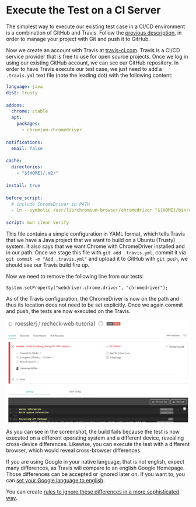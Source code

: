 # Execute the Test on a CI Server

The simplest way to execute our existing test case in a CI/CD environment is a combination of GitHub and Travis. Follow the [previous description](using-git-and-github.md), in order to manage your project with Git and push it to GitHub.

Now we create an account with Travis at [travis-ci.com](https://travis-ci.com/). Travis is a CI/CD service provider that is free to use for open source projects. Once we log in using our existing GitHub account, we can see our GitHub repository. In order to have Travis execute our test case, we just need to add a `.travis.yml` text file (note the leading dot) with the following content:

```yaml
language: java
dist: trusty

addons:
  chrome: stable
  apt:
    packages:
      - chromium-chromedriver

notifications:
  email: false

cache:
  directories:
    - "${HOME}/.m2/"

install: true

before_script:
  # include ChromeDriver in PATH
  - ln --symbolic /usr/lib/chromium-browser/chromedriver "${HOME}/bin/chromedriver"

script: mvn clean verify
```

This file contains a simple configuration in YAML format, which tells Travis that we have a Java project that we want to build on a Ubuntu (Trusty) system. It also says that we want Chrome with ChromeDriver installed and in our path. Once we stage this file with `git add .travis.yml`, commit it via `git commit -m "Add .travis.yml"` and upload it to GitHub with `git push`, we should see our Travis build fire up.

Now we need to remove the following line from our tests:

```
System.setProperty("webdriver.chrome.driver", "chromedriver");
```

As of the Travis configuration, the ChromeDriver is now on the path and thus its location does not need to be set explicitly. Once we again commit and push, the tests are now executed on the Travis.

![Travis failing build](travis-failing-build.png)
 
As you can see in the screenshot, the build fails because the test is now executed on a different operating system and a different device, revealing cross-device differences. Likewise, you can execute the test with a different browser, which would reveal cross-browser differences.

If you are using Google in your native language, that is not english, expect many differences, as Travis will compare to an english Google Homepage. Those differences can be accepted or ignored later on. If you want to, you can [set your Google language to english](https://support.google.com/accounts/answer/32047?co=GENIE.Platform%3DDesktop&hl=en).

You can create [rules to ignore these differences in a more sophisticated way](rule-based-ignore.md).

